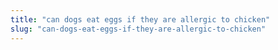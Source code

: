 ```yaml
---
title: "can dogs eat eggs if they are allergic to chicken"
slug: "can-dogs-eat-eggs-if-they-are-allergic-to-chicken"
---
```


